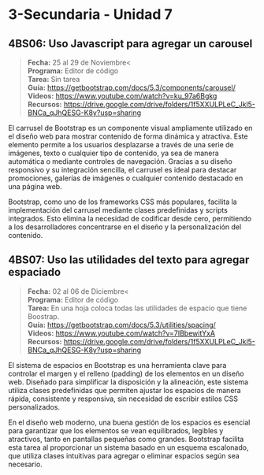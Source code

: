 # 3-Secundaria - Unidad 7

## 4BS06: Uso Javascript para agregar un carousel

> <i class="bi bi-calendar"></i> **Fecha:** 25 al 29 de Noviembre<<br><i class="bi bi-laptop"></i> **Programa:** Editor de código<br><i class="bi bi-clipboard-check"></i> **Tarea:** Sin tarea<br> <i class="bi bi-card-checklist"></i> **Guía:** https://getbootstrap.com/docs/5.3/components/carousel/<br> <i class="bi bi-youtube txt-red"></i> **Videos:** https://www.youtube.com/watch?v=ku_97a6Bgkg<br><i class="bi bi-files"></i> **Recursos:** https://drive.google.com/drive/folders/1f5XXULPLeC_Jkl5-BNCa_qJhQESG-K8y?usp=sharing

El carrusel de Bootstrap es un componente visual ampliamente utilizado en el diseño web para mostrar contenido de forma dinámica y atractiva. Este elemento permite a los usuarios desplazarse a través de una serie de imágenes, texto o cualquier tipo de contenido, ya sea de manera automática o mediante controles de navegación. Gracias a su diseño responsivo y su integración sencilla, el carrusel es ideal para destacar promociones, galerías de imágenes o cualquier contenido destacado en una página web.

Bootstrap, como uno de los frameworks CSS más populares, facilita la implementación del carrusel mediante clases predefinidas y scripts integrados. Esto elimina la necesidad de codificar desde cero, permitiendo a los desarrolladores concentrarse en el diseño y la personalización del contenido.

<div class="currentTheme">

## 4BS07: Uso las utilidades del texto para agregar espaciado

> <i class="bi bi-calendar"></i> **Fecha:** 02 al 06 de Diciembre<<br><i class="bi bi-laptop"></i> **Programa:** Editor de código<br><i class="bi bi-clipboard-check"></i> **Tarea:** En una hoja coloca todas las utilidades de espacio que tiene Boostrap.<br> <i class="bi bi-card-checklist"></i> **Guía:** https://getbootstrap.com/docs/5.3/utilities/spacing/<br> <i class="bi bi-youtube txt-red"></i> **Videos:** https://www.youtube.com/watch?v=7IBbewitYxA<br><i class="bi bi-files"></i> **Recursos:** https://drive.google.com/drive/folders/1f5XXULPLeC_Jkl5-BNCa_qJhQESG-K8y?usp=sharing

El sistema de espacios en Bootstrap es una herramienta clave para controlar el margen y el relleno (padding) de los elementos en un diseño web. Diseñado para simplificar la disposición y la alineación, este sistema utiliza clases predefinidas que permiten ajustar los espacios de manera rápida, consistente y responsiva, sin necesidad de escribir estilos CSS personalizados.

En el diseño web moderno, una buena gestión de los espacios es esencial para garantizar que los elementos se vean equilibrados, legibles y atractivos, tanto en pantallas pequeñas como grandes. Bootstrap facilita esta tarea al proporcionar un sistema basado en un esquema escalonado, que utiliza clases intuitivas para agregar o eliminar espacios según sea necesario.

</div>